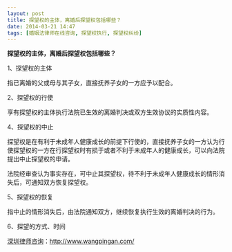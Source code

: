 ```yaml
---
layout: post
title: 探望权的主体，离婚后探望权包括哪些？
date: 2014-03-21 14:47
tags: [婚姻法律师在线咨询, 探望权执行, 探望权纠纷]
---
```

<strong>探望权的主体，离婚后探望权包括哪些？</strong>

1、探望权的主体

指已离婚的父或母与其子女，直接抚养子女的一方应予以配合。

2、探望权的行使

享有探望权的主体执行法院已生效的离婚判决或双方生效协议的实质性内容。

4、探望权的中止

探望权是在有利于未成年人健康成长的前提下行使的，直接抚养子女的一方认为行使探望权的一方在行探望权时有损于或者不利于未成年人的健康成长，可以向法院提出中止探望权的申请。

法院经审查认为事实存在，可中止其探望权，待不利于未成年人健康成长的情形消失后，可通知双方恢复探望权。

5、探望权的恢复

指中止的情形消失后，由法院通知双方，继续恢复执行生效的离婚判决的行为。

6、探望的方式、时间

<a href="http://www.wangpingan.com/">深圳律师咨询</a>：<a href="http://www.wangpingan.com/">http://www.wangpingan.com/</a>

